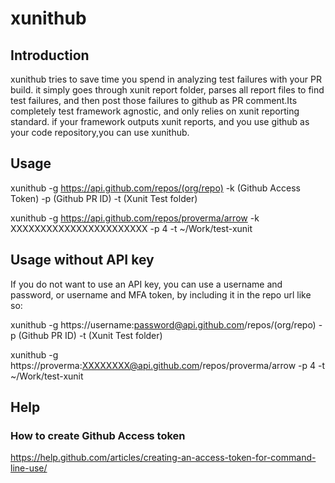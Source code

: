 # xunithub

## Introduction

xunithub tries to save time you spend in analyzing test failures with your PR build. it simply goes through xunit report folder,
parses all report files to find test failures, and then post those failures to github as PR comment.Its completely test framework
agnostic, and only relies on xunit reporting standard. if your framework outputs xunit reports, and you use github as your code
repository,you can use xunithub.

## Usage

xunithub -g https://api.github.com/repos/(org/repo) -k (Github Access Token) -p (Github PR ID) -t (Xunit Test folder)

xunithub -g https://api.github.com/repos/proverma/arrow -k XXXXXXXXXXXXXXXXXXXXXXX -p 4 -t ~/Work/test-xunit

## Usage without API key

If you do not want to use an API key, you can use a username and password, or username and MFA token, by including it in the repo url like so:

xunithub -g https://username:password@api.github.com/repos/(org/repo) -p (Github PR ID) -t (Xunit Test folder)

xunithub -g https://proverma:XXXXXXXX@api.github.com/repos/proverma/arrow -p 4 -t ~/Work/test-xunit

## Help

### How to create Github Access token

https://help.github.com/articles/creating-an-access-token-for-command-line-use/
